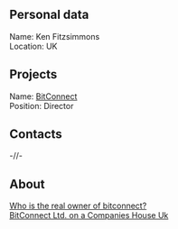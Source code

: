 ## Personal data   
Name: Ken Fitzsimmons   
Location: UK  
## Projects 
Name: [BitConnect](../projects/bitconnect.md)   
Position: Director
## Contacts
-//-
## About
[Who is the real owner of bitconnect?](https://steemit.com/cryptocurrency/@debugger/who-is-the-real-owner-of-bitconnect)  
[BitConnect Ltd. on a Companies House Uk](https://beta.companieshouse.gov.uk/company/07064650)

